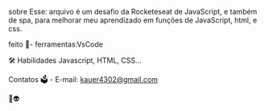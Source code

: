 sobre Esse: arquivo é um desafio da Rocketeseat de JavaScript, e também de spa, para melhorar meu aprendizado em funções de JavaScript, html, e css.

feito 🔧- ferramentas:VsCode

🛠 Habilidades Javascript, HTML, CSS...

Contatos 🗳 - E-mail: kauer4302@gmail.com

🚀👽️
